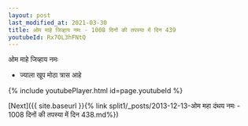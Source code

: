 ```yaml
---
layout: post
last_modified_at: 2021-03-30
title: ओम माहे जिव्हाय नमः - 1008 दिनों की तपस्या में दिन 439
youtubeId: Rx7OL3hFNtQ
---
```

 
 
 ओम माहे जिव्हाय नमः  
 
 -  ज्याला खूप मोठा त्रास आहे 
 
  
 
  
 
 
 
 
 
 


{% include youtubePlayer.html id=page.youtubeId %}
 
[Next]({{ site.baseurl }}{% link  split1/_posts/2013-12-13-ओम महा दंथय नमः - 1008 दिनों की तपस्या में दिन 438.md%})
 
